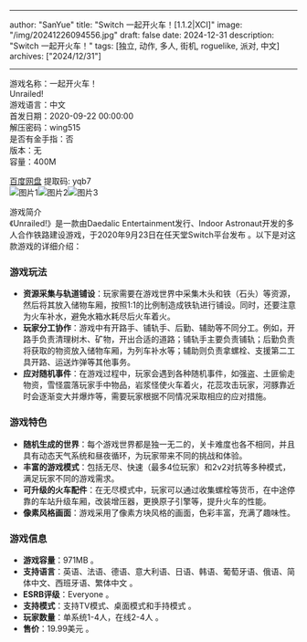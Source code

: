 
---
author: "SanYue"
title: "Switch 一起开火车！[1.1.2|XCI]"
image: "/img/20241226094556.jpg"
draft: false
date: 2024-12-31
description: "Switch 一起开火车！"
tags: [独立, 动作, 多人, 街机, roguelike, 派对, 中文]
archives: ["2024/12/31"]

---

游戏名称：一起开火车！   
Unrailed!    
游戏语言：中文  
首发日期：2020-09-22 00:00:00  
解压密码：wing515  
是否有金手指：否  
版本：无   
容量：400M

[百度网盘](https://pan.baidu.com/s/1alP3vF8gQTV-IItlDgRDgg) 提取码: yqb7  
![图片1](/img/519476.jpg)![图片2](/img/03e2ce.jpg)![图片3](/img/f36744.jpg)  

游戏简介  
《Unrailed!》是一款由Daedalic Entertainment发行、Indoor Astronaut开发的多人合作铁路建设游戏，于2020年9月23日在任天堂Switch平台发布 。以下是对这款游戏的详细介绍：

### 游戏玩法
- **资源采集与轨道铺设**：玩家需要在游戏世界中采集木头和铁（石头）等资源，然后将其放入储物车厢，按照1:1的比例制造成铁轨进行铺设。同时，还要注意为火车补水，避免水箱水耗尽后火车着火。
- **玩家分工协作**：游戏中有开路手、铺轨手、后勤、辅助等不同分工。例如，开路手负责清理树木、矿物，开出合适的道路；铺轨手主要负责铺轨；后勤负责将获取的物资放入储物车厢，为列车补水等；辅助则负责拿螺栓、支援第二工具开路、运送炸弹等其他事务。
- **应对随机事件**：在游戏过程中，玩家会遇到各种随机事件，如强盗、土匪偷走物资，雪怪震落玩家手中物品，岩浆怪使火车着火，花蕊攻击玩家，河豚靠近时会逐渐变大并爆炸等，需要玩家根据不同情况采取相应的应对措施。

### 游戏特色
- **随机生成的世界**：每个游戏世界都是独一无二的，关卡难度也各不相同，并且具有动态天气系统和昼夜循环，为玩家带来不同的挑战和体验。
- **丰富的游戏模式**：包括无尽、快速（最多4位玩家）和2v2对抗等多种模式，满足玩家不同的游戏需求。
- **可升级的火车配件**：在无尽模式中，玩家可以通过收集螺栓等货币，在中途停靠的车站升级车厢，改装增压器，更换原子引擎等，提升火车的性能。
- **像素风格画面**：游戏采用了像素方块风格的画面，色彩丰富，充满了趣味性。

### 游戏信息
- **游戏容量**：971MB 。
- **支持语言**：英语、法语、德语、意大利语、日语、韩语、葡萄牙语、俄语、简体中文、西班牙语、繁体中文 。
- **ESRB评级**：Everyone 。
- **支持模式**：支持TV模式、桌面模式和手持模式 。
- **玩家数量**：单系统1-4人，在线2-4人 。
- **售价**：19.99美元 。

